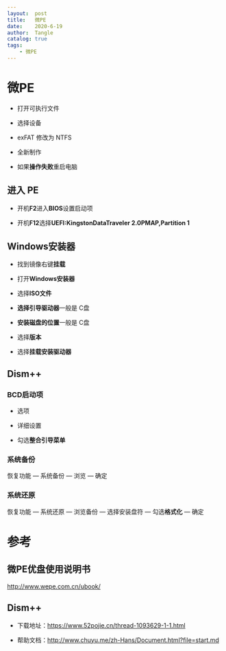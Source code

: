 ```yaml
---
layout:  post
title:   微PE
date:    2020-6-19
author:  Tangle
catalog: true
tags:
    - 微PE
---
```


# 微PE

- 打开可执行文件

- 选择设备

- exFAT 修改为 NTFS

- 全新制作

- 如果**操作失败**重启电脑

## 进入 PE

- 开机**F2**进入**BIOS**设置启动项

- 开机**F12**选择**UEFI:KingstonDataTraveler 2.0PMAP,Partition 1**

## Windows安装器

- 找到镜像右键**挂载**

- 打开**Windows安装器**

- 选择**ISO文件**

- **选择引导驱动器**一般是 C盘

- **安装磁盘的位置**一般是 C盘

- 选择**版本**

- 选择**挂载安装驱动器**

## Dism++

### BCD启动项

- 选项

- 详细设置

- 勾选**整合引导菜单** 

### 系统备份

恢复功能 — 系统备份 — 浏览 — 确定

### 系统还原

恢复功能 — 系统还原 — 浏览备份 — 选择安装盘符 — 勾选**格式化** — 确定

# 参考

## 微PE优盘使用说明书

http://www.wepe.com.cn/ubook/

## Dism++

- 下载地址：https://www.52pojie.cn/thread-1093629-1-1.html

- 帮助文档：http://www.chuyu.me/zh-Hans/Document.html?file=start.md
